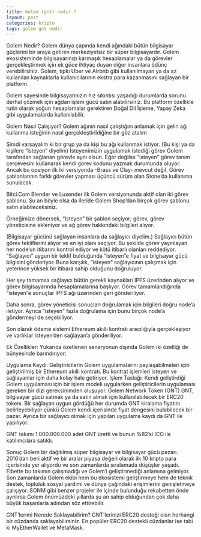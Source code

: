 ```yaml
---
title: Golem (gnt) nedir ?
layout: post
categories: kripto
tags: golem gnt nedir
---
```


Golem Nedir?
Golem dünya çapında kendi ağındaki bütün bilgisayar güçlerini bir araya getiren merkeziyetsiz bir süper bilgisayardır. Golem ekosisteminde bilgisayarınızı karmaşık hesaplamalar ya da görevler gerçekleştirmek için ek güce ihtiyaç duyan diğer insanlara ödünç verebilirsiniz. Golem, tıpkı Uber ve Airbnb gibi kullanılmayan ya da az kullanılan kaynaklarla kullanıcılarının ekstra para kazanmasını sağlayan bir platform.

Golem sayesinde bilgisayarınızın hız sıkıntısı yaşadığı durumlarda sorunu derhal çözmek için ağdan işlem gücü satın alabilirsiniz. Bu platform özellikle rutin olarak yoğun hesaplamalar gerektiren Doğal Dil İşleme, Yapay Zeka gibi uygulamalarda kullanılabilir.

Golem Nasıl Çalışıyor?
Golem ağının nasıl çalıştığını anlamak için gelin ağı kullanma isteğinin nasıl gerçekleştirildiğine bir göz atalım

Şimdi varsayalım ki bir grup ya da kişi bu ağı kullanmak istiyor. (Bu kişi ya da kişilere “isteyen” diyelim) İsteyenimizin uygulamak istediği görev Golem tarafından sağlanan görevle aynı olsun. Eğer değilse “isteyen” görev tanım çerçevesini kullanarak kendi görev kodunu yazmak durumunda oluyor. Ancak bu opsiyon ilk iki versiyonda -Brass ve Clay- mevcut değil. Görev şablonlarının farklı görevler yapması üçüncü sürüm olan Stone’da kullanıma sunulacak.

Bitci.Com
Blender ve Luxender ilk Golem versiyonunda aktif olan iki görev şablonu. Şu an böyle olsa da ileride Golem Shop’dan birçok görev şablonu satın alabileceksiniz.

Örneğimize dönersek, “isteyen” bir şablon seçiyor; görev, görev yöneticisine ekleniyor ve ağ görev hakkındaki bilgileri alıyor.

(Bilgisayar gücünü sağlayan insanlara da sağlayıcı diyelim.) Sağlayıcı bütün görev tekliflerini alıyor ve en iyi olanı seçiyor. Bu şekilde görev yayınlayan her node’un itibarını kontrol ediyor ve kötü itibarlı olanları reddediyor. “Sağlayıcı” uygun bir teklif bulduğunda “isteyen”e fiyat ve bilgisayar gücü bilgisini gönderiyor. Buna karşılık, “isteyen” sağlayıcının çalışmak için yeterince yüksek bir itibara sahip olduğunu doğruluyor.



Her şey tamamsa sağlayıcı bütün gerekli kaynakları IPFS üzerinden alıyor ve görev bilgisayarında hesaplamalarına başlıyor. Görev tamamlandığında “isteyen”e sonuçlar IPFS ağı üzerinden geri gönderiliyor.

Daha sonra, görev yöneticisi sonuçları doğrulamak için bilgileri doğru node’a iletiyor. Ayrıca “isteyen” fazla doğrulama için bunu birçok node’a göndermeyi de seçebiliyor.

Son olarak ödeme sistemi Ethereum akıllı kontratı aracılığıyla gerçekleşiyor ve varlıklar isteyen’den sağlayan’a gönderiliyor.

Ek Özellikler:
Yukarıda özetlenen senaryonun dışında Golem iki özelliği de bünyesinde barındırıyor:

Uygulama Kaydı: Geliştiricilerin Golem uygulamalarını paylaşabilmeleri için geliştirilmiş bir Ethereum akıllı kontratı. Bu kontrat işlemleri isteyen ve sağlayanlar için daha kolay hale getiriyor.
İşlem Taslağı: Kendi geliştirdiği Golem uygulaması için bir işlem modeli uygularken geliştiricilerin uygulaması gereken bir dizi gereksinimden oluşuyor.
Golem Network Token (GNT)
GNT, bilgisayar gücü satmak ya da satın almak için kullanılabilecek bir ERC20 tokenı. Bir sağlayan uygun gördüğü her durumda GNT kiralama fiyatını belirleyebiliyor çünkü Golem kendi içerisinde fiyat dengesini bulabilecek bir pazar. Ayrıca bir sağlayıcı olmak için yapılan uygulama kaydı da GNT ile yapılıyor.

GNT takımı 1.000.000.000 adet GNT üretti ve bunun %82’si ICO ile katılımcılara satıldı.

Sonuç
Golem bir dağıtılmış süper bilgisayar ve bilgisayar gücü pazarı. 2016’dan beri aktif ve bir aralar piyasa değeri olarak ilk 10 kripto para içerisinde yer alıyordu ve son zamanlarda sıralamada düşüşler yaşadı. Elbette bu takımın çalışmadığı ve Golem’i geliştirmediği anlamına gelmiyor. Son zamanlarda Golem ekibi hem bu ekosistemi geliştirmeye hem de teknik destek, topluluk sosyal yardımı ve dünya çağındaki erişimlerini genişletmeye çalışıyor. SONM gibi benzer projeler ile içinde bulunduğu rekabetten önde ayrılırsa Golem önümüzdeki yıllarda şu an sahip olduğundan çok daha büyük başarılarla adından söz ettirebilir.

GNT’lerimi Nerede Saklayabilirim?
GNT’lerinizi ERC20 desteği olan herhangi bir cüzdanda saklayabilirsiniz. En popüler ERC20 destekli cüzdanlar ise tabi ki MyEtherWallet ve MetaMask.